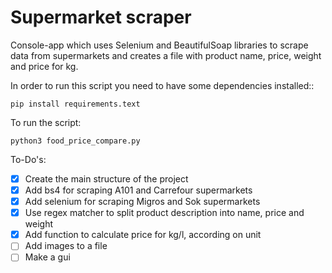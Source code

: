 # Supermarket scraper 

Console-app which uses Selenium and BeautifulSoap libraries to scrape data from supermarkets and creates a file with product name, price, weight and price for kg.

In order to run this script you need to have some dependencies installed::
```
pip install requirements.text
```
To run the script:
```
python3 food_price_compare.py
```

To-Do's:
- [x] Create the main structure of the project
- [x] Add bs4 for scraping A101 and Carrefour supermarkets
- [x] Add selenium for scraping Migros and Sok supermarkets
- [x] Use regex matcher to split product description into name, price and weight
- [x] Add function to calculate price for kg/l, according on unit 
- [ ] Add images to a file
- [ ] Make a gui
